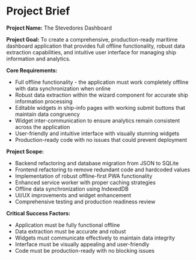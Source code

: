 # Project Brief

**Project Name:** The Stevedores Dashboard

**Project Goal:** To create a comprehensive, production-ready maritime dashboard application that provides full offline functionality, robust data extraction capabilities, and intuitive user interface for managing ship information and analytics.

**Core Requirements:**

*   Full offline functionality - the application must work completely offline with data synchronization when online
*   Robust data extraction within the wizard component for accurate ship information processing
*   Editable widgets in ship-info pages with working submit buttons that maintain data congruency
*   Widget inter-communication to ensure analytics remain consistent across the application
*   User-friendly and intuitive interface with visually stunning widgets
*   Production-ready code with no issues that could prevent deployment

**Project Scope:**

*   Backend refactoring and database migration from JSON to SQLite
*   Frontend refactoring to remove redundant code and hardcoded values
*   Implementation of robust offline-first PWA functionality
*   Enhanced service worker with proper caching strategies
*   Offline data synchronization using IndexedDB
*   UI/UX improvements and widget enhancement
*   Comprehensive testing and production readiness review

**Critical Success Factors:**

*   Application must be fully functional offline
*   Data extraction must be accurate and robust
*   Widgets must communicate effectively to maintain data integrity
*   Interface must be visually appealing and user-friendly
*   Code must be production-ready with no blocking issues
